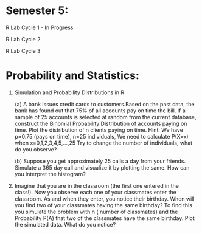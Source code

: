 # Semester 5: 
R Lab Cycle 1 - In Progress

R Lab Cycle 2

R Lab Cycle 3


# Probability and Statistics:

1. Simulation and Probability Distributions in R
   
   (a) A bank issues credit cards to customers.Based on the past data, the bank has found out that 75% of all accounts pay on time the bill.
   If a sample of 25 accounts is selected at random from the current database, construct the Binomial Probability Distribution of accounts paying on time. Plot the distribution of n clients paying on time.
   Hint: We have p=0.75 (pays on time), n=25 individuals, We need to calculate P(X=x) when x=0,1,2,3,4,5,…,25
   Try to change the number of individuals, what do you observe?

   (b) Suppose you get approximately 25 calls a day from your friends. Simulate a 365 day call and visualize it by plotting the same. How can you interpret the histogram?

2. Imagine that you are in the classroom (the first one entered in the class!). Now you observe each one of your classmates enter the classroom. As and when they enter, you notice their birthday.
   When will you find two of your classmates having the same birthday? To find this you simulate the problem with n ( number of classmates) and the Probability P(A) that two of the classmates have the same birthday.
   Plot the simulated data. What do you notice?
